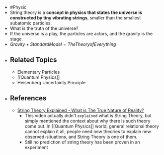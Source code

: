 - #Physic
- String theory is a **concept in physics that states the universe is constructed by tiny vibrating strings**, smaller than the smallest subatomic particles.
- What is the truth of the universe?
- If the universe is a play, the particles are actors, and the gravity is the stage.
- $Gravity + Standard Model = The Theory of Everything$
- ## Related Topics
	- Elementary Particles
	- [[Quantum Physics]]
	- Heisenberg Uncertainty Principle
- ## References
	- [String Theory Explained - What is The True Nature of Reality?](https://www.youtube.com/watch?v=Da-2h2B4faU)
		- This video actually didn't `explained` what is String Theory, but simply mentioned the context about why there is such theory come out. In [[Quantum Physics]] world, general relational theory cannot explain it all, people need new theories to explain new observed-situations, and String Theory is one of them.
		- Still no prediction of string theory has been proven in an experiment